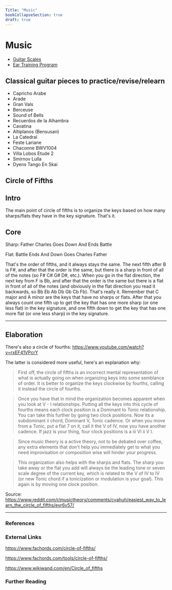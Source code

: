 ```yaml
---
Title: "Music"
bookCollapseSection: true
draft: true
---
```


# Music

- [Guitar Scales](https://bassandguitarscales.squarespace.com/tones/)
- [Ear Training Program](https://www.gnu.org/software/solfege/solfege.html)

## Classical guitar pieces to practice/revise/relearn

- Capricho Arabe
- Arade
- Gran Vals
- Berceuse
- Sound of Bells
- Recuerdos de la Alhambra 
- Cavatina
- Altiplanos (Bensusan)
- La Catedral
- Feste Lariane
- Chaconne BWV1004
- Villa Lobos Etude 2
- Smirnov Lulla
- Dyens Tango En Skai

## Circle of Fifths

## Intro

The main point of circle of fifths is to organize the keys based on how many sharps/flats they have in the key signature. That's it.



## Core

Sharp: Father Charles Goes Down And Ends Battle

Flat: Battle Ends And Down Goes Charles Father

That's the order of fifths, and it always stays the same. The next fifth after B is F#, and after that the order is the same, but there is a sharp in front of all of the notes (so F# C# G# D#, etc.). When you go in the flat direction, the next key from F is Bb, and after that the order is the same but there is a flat in front of all of the notes (and obviously in the flat direction you read it backwards, so Bb Eb Ab Db Gb Cb Fb). That's really it. Remember that C major and A minor are the keys that have no sharps or flats. After that you always count one fifth up to get the key that has one more sharp (or one less flat) in the key signature, and one fifth down to get the key that has one more flat (or one less sharp) in the key signature.

---

## Elaboration

There's also a circle of fourths: https://www.youtube.com/watch?v=rxEF41VPcrY

The latter is considered more useful, here's an explanation why:

> First off, the circle of fifths is an incorrect mental representation of what is actually going on when organizing keys into some semblance of order. It is better to organize the keys clockwise by fourths, calling it instead the circle of fourths.

> Once you have that in mind the organization becomes apparent when you look at V - I relationships. Putting all the keys into this cycle of fourths means each clock position is a Dominant to Tonic relationship. You can take this further by going two clock positions. Now its a subdominant ii chord, Dominant V, Tonic cadence. Or when you move from a Tonic, put a flat 7 on it, call it the V of IV, now you have another cadence. If jazz is your thing, four clock positions is a iii VI ii V I.

> Since music theory is a active theory, not to be debated over coffee, any extra elements that don't help you immediately get to what you need improvisation or composition wise will hinder your progress.

> This organization also helps with the sharps and flats. The sharp you take away or the flat you add will always be the leading tone or seven scale degree of the current key, which is related to the V of IV to IV (or new Tonic chord if a tonicization or modulation is your goal). This again is by moving one clock position.

Source: https://www.reddit.com/r/musictheory/comments/cyahuh/easiest_way_to_learn_the_circle_of_fifths/eyr6v57/

---

### References

### External Links

https://www.fachords.com/circle-of-fifths/

https://www.fachords.com/tools/circle-of-fifths/

https://www.wikiwand.com/en/Circle_of_fifths

### Further Reading

